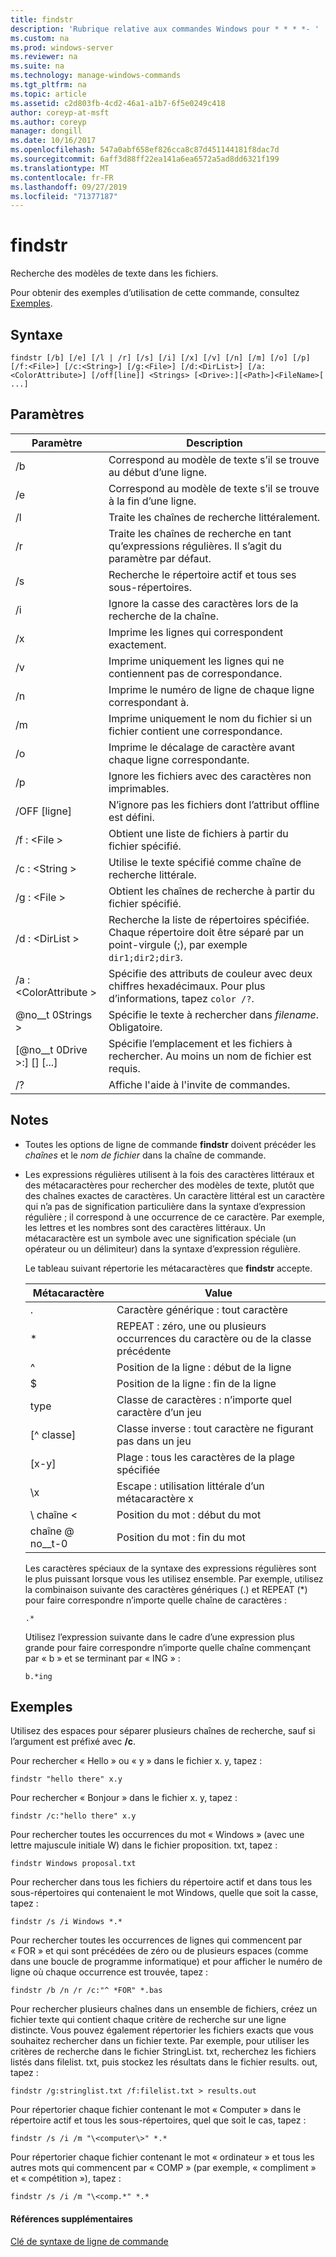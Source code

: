 ```yaml
---
title: findstr
description: 'Rubrique relative aux commandes Windows pour * * * *- '
ms.custom: na
ms.prod: windows-server
ms.reviewer: na
ms.suite: na
ms.technology: manage-windows-commands
ms.tgt_pltfrm: na
ms.topic: article
ms.assetid: c2d803fb-4cd2-46a1-a1b7-6f5e0249c418
author: coreyp-at-msft
ms.author: coreyp
manager: dongill
ms.date: 10/16/2017
ms.openlocfilehash: 547a0abf658ef826cca8c87d451144181f8dac7d
ms.sourcegitcommit: 6aff3d88ff22ea141a6ea6572a5ad8dd6321f199
ms.translationtype: MT
ms.contentlocale: fr-FR
ms.lasthandoff: 09/27/2019
ms.locfileid: "71377187"
---
```

# <a name="findstr"></a>findstr

Recherche des modèles de texte dans les fichiers.

Pour obtenir des exemples d’utilisation de cette commande, consultez [Exemples](#examples).

## <a name="syntax"></a>Syntaxe

```
findstr [/b] [/e] [/l | /r] [/s] [/i] [/x] [/v] [/n] [/m] [/o] [/p] [/f:<File>] [/c:<String>] [/g:<File>] [/d:<DirList>] [/a:<ColorAttribute>] [/off[line]] <Strings> [<Drive>:][<Path>]<FileName>[ ...]
```

## <a name="parameters"></a>Paramètres

|Paramètre|Description|
|---------|-----------|
|/b|Correspond au modèle de texte s’il se trouve au début d’une ligne.|
|/e|Correspond au modèle de texte s’il se trouve à la fin d’une ligne.|
|/l|Traite les chaînes de recherche littéralement.|
|/r|Traite les chaînes de recherche en tant qu’expressions régulières. Il s’agit du paramètre par défaut.|
|/s|Recherche le répertoire actif et tous ses sous-répertoires.|
|/i|Ignore la casse des caractères lors de la recherche de la chaîne.|
|/x|Imprime les lignes qui correspondent exactement.|
|/v|Imprime uniquement les lignes qui ne contiennent pas de correspondance.|
|/n|Imprime le numéro de ligne de chaque ligne correspondant à.|
|/m|Imprime uniquement le nom du fichier si un fichier contient une correspondance.|
|/o|Imprime le décalage de caractère avant chaque ligne correspondante.|
|/p|Ignore les fichiers avec des caractères non imprimables.|
|/OFF [ligne]|N’ignore pas les fichiers dont l’attribut offline est défini.|
|/f : \<File >|Obtient une liste de fichiers à partir du fichier spécifié.|
|/c : \<String >|Utilise le texte spécifié comme chaîne de recherche littérale.|
|/g : \<File >|Obtient les chaînes de recherche à partir du fichier spécifié.|
|/d : \<DirList >|Recherche la liste de répertoires spécifiée. Chaque répertoire doit être séparé par un point-virgule (;), par exemple `dir1;dir2;dir3`.|
|/a : \<ColorAttribute >|Spécifie des attributs de couleur avec deux chiffres hexadécimaux. Pour plus d’informations, tapez `color /?`.|
|@no__t 0Strings >|Spécifie le texte à rechercher dans *filename*. Obligatoire.|
|[@no__t 0Drive >:] [<Path>] <FileName> [...]|Spécifie l’emplacement et les fichiers à rechercher. Au moins un nom de fichier est requis.|
|/?|Affiche l'aide à l'invite de commandes.|

## <a name="remarks"></a>Notes

- Toutes les options de ligne de commande **findstr** doivent précéder les *chaînes* et le *nom de fichier* dans la chaîne de commande.
- Les expressions régulières utilisent à la fois des caractères littéraux et des métacaractères pour rechercher des modèles de texte, plutôt que des chaînes exactes de caractères. Un caractère littéral est un caractère qui n’a pas de signification particulière dans la syntaxe d’expression régulière ; il correspond à une occurrence de ce caractère. Par exemple, les lettres et les nombres sont des caractères littéraux. Un métacaractère est un symbole avec une signification spéciale (un opérateur ou un délimiteur) dans la syntaxe d’expression régulière.

  Le tableau suivant répertorie les métacaractères que **findstr** accepte.  

  |Métacaractère|Value|
  |-------------|-----|
  |.|Caractère générique : tout caractère|
  |*|REPEAT : zéro, une ou plusieurs occurrences du caractère ou de la classe précédente|
  |^|Position de la ligne : début de la ligne|
  |$|Position de la ligne : fin de la ligne|
  |type|Classe de caractères : n’importe quel caractère d’un jeu|
  |[^ classe]|Classe inverse : tout caractère ne figurant pas dans un jeu|
  |[x-y]|Plage : tous les caractères de la plage spécifiée|
  |\x|Escape : utilisation littérale d’un métacaractère x|
  |\\ chaîne <|Position du mot : début du mot|
  |chaîne @ no__t-0|Position du mot : fin du mot|

  Les caractères spéciaux de la syntaxe des expressions régulières sont le plus puissant lorsque vous les utilisez ensemble. Par exemple, utilisez la combinaison suivante des caractères génériques (.) et REPEAT (*) pour faire correspondre n’importe quelle chaîne de caractères :

  ```
  .*
  ``` 

  Utilisez l’expression suivante dans le cadre d’une expression plus grande pour faire correspondre n’importe quelle chaîne commençant par « b » et se terminant par « ING » : 

  ```
  b.*ing
  ```

## <a name="examples"></a>Exemples

Utilisez des espaces pour séparer plusieurs chaînes de recherche, sauf si l’argument est préfixé avec **/c**.

Pour rechercher « Hello » ou « y » dans le fichier x. y, tapez :

```
findstr "hello there" x.y 
```

Pour rechercher « Bonjour » dans le fichier x. y, tapez :

```
findstr /c:"hello there" x.y 
```

Pour rechercher toutes les occurrences du mot « Windows » (avec une lettre majuscule initiale W) dans le fichier proposition. txt, tapez :

```
findstr Windows proposal.txt 
```

Pour rechercher dans tous les fichiers du répertoire actif et dans tous les sous-répertoires qui contenaient le mot Windows, quelle que soit la casse, tapez :

```
findstr /s /i Windows *.* 
```

Pour rechercher toutes les occurrences de lignes qui commencent par « FOR » et qui sont précédées de zéro ou de plusieurs espaces (comme dans une boucle de programme informatique) et pour afficher le numéro de ligne où chaque occurrence est trouvée, tapez :

```
findstr /b /n /r /c:"^ *FOR" *.bas 
```

Pour rechercher plusieurs chaînes dans un ensemble de fichiers, créez un fichier texte qui contient chaque critère de recherche sur une ligne distincte. Vous pouvez également répertorier les fichiers exacts que vous souhaitez rechercher dans un fichier texte. Par exemple, pour utiliser les critères de recherche dans le fichier StringList. txt, recherchez les fichiers listés dans filelist. txt, puis stockez les résultats dans le fichier results. out, tapez :

```
findstr /g:stringlist.txt /f:filelist.txt > results.out 
```

Pour répertorier chaque fichier contenant le mot « Computer » dans le répertoire actif et tous les sous-répertoires, quel que soit le cas, tapez :

```
findstr /s /i /m "\<computer\>" *.*
```

Pour répertorier chaque fichier contenant le mot « ordinateur » et tous les autres mots qui commencent par « COMP » (par exemple, « compliment » et « compétition »), tapez :

```
findstr /s /i /m "\<comp.*" *.*
```

#### <a name="additional-references"></a>Références supplémentaires

[Clé de syntaxe de ligne de commande](command-line-syntax-key.md)